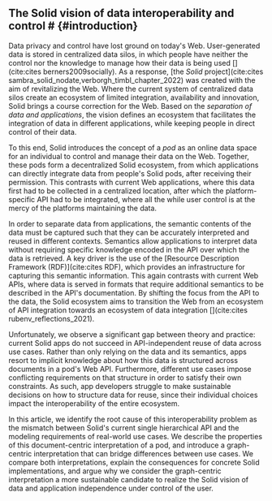 ## The Solid vision of data interoperability and control # {#introduction}
<!-- Introduction of Solid -->
Data privacy and control have lost ground on today's Web.
User-generated data is stored in centralized data silos,
in which people have neither the control nor the knowledge to manage how their data is being used [](cite:cites berners2009socially).
As a response, [the _Solid_ project](cite:cites sambra_solid_nodate,verborgh_timbl_chapter_2022) was created with the aim of revitalizing the Web.
Where the current system of centralized data silos create an ecosystem of limited integration, availability and innovation,
Solid brings a course correction for the Web.
Based on the _separation of data and applications_,
the vision defines an ecosystem that facilitates the integration of data in different applications, while keeping people in direct control of their data.

<!-- the Solid pod -->
To this end,
Solid introduces the concept of a _pod_
as an online data space for an individual to control and manage their data on the Web.
Together, these pods form a decentralized Solid ecosystem,
from which applications can directly integrate data from people's Solid pods,
after receiving their permission.
This contrasts with current Web applications,
where this data first had to be collected in a centralized location,
after which the platform-specific API had to be integrated,
where all the while user control is at the mercy of the platforms maintaining the data. 

<!-- key for achieving requirement: capture semantics in the data -->
In order to separate data from applications,
the semantic contents of the data must be captured
such that they can be accurately interpreted and reused in different contexts.
Semantics allow applications to interpret data without 
requiring specific knowledge encoded in the API over which the data is retrieved.
A key driver is the use of the [Resource Description Framework (RDF)](cite:cites RDF),
which provides an infrastructure for capturing this semantic information.
This again contrasts with current Web APIs,
where data is served in formats that require additional semantics to be described
in the API's documentation.
By shifting the focus from the API to the data,
the Solid ecosystem aims to transition the Web
from an ecosystem of API integration towards
an ecosystem of data integration [](cite:cites rubenv_reflections_2021).

<!-- The problem: no API-independence -->
Unfortunately, we observe a significant gap between theory and practice:
current Solid apps do not succeed in API-independent reuse of data
across use cases.
Rather than only relying on the data and its semantics,
apps resort to implicit knowledge
about how this data is structured across documents in a pod's Web API.
Furthermore,
different use cases impose conflicting requirements on that structure
in order to satisfy their own constraints.
As such,
app developers struggle to make sustainable decisions
on how to structure data for reuse,
since their individual choices impact the interoperability of the entire ecosystem.

<!-- Article purpose -->
In this article,
we identify the root cause of this interoperability problem
as the mismatch between Solid's current single hierarchical API
and the modeling requirements of real-world use cases.
We describe the properties of this document-centric interpretation of a pod,
and introduce a graph-centric interpretation
that can bridge differences between use cases.
We compare both interpretations,
explain the consequences for concrete Solid implementations,
and argue why we consider the graph-centric interpretation
a more sustainable candidate to realize the Solid vision
of data and application independence under control of the user.
